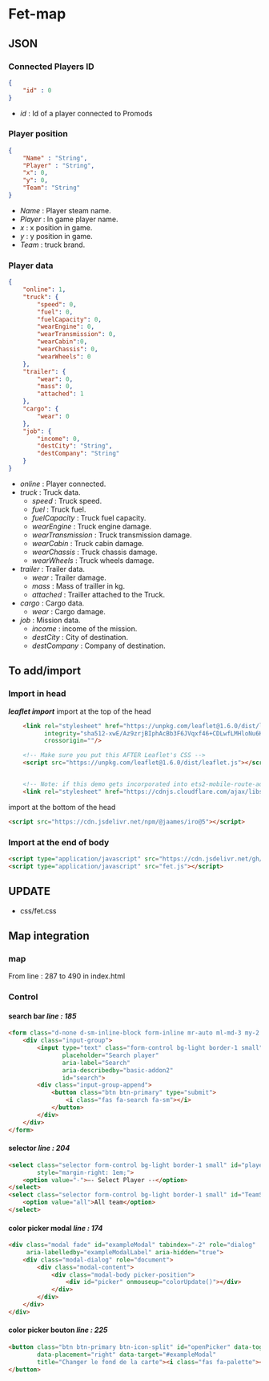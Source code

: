 # Fet-map

## JSON

### Connected Players ID

```json
{
    "id" : 0
}
```

- *id* : Id of a player connected to Promods

### Player position
```json
{
    "Name" : "String",
    "Player" : "String",
    "x": 0,
    "y": 0,
    "Team": "String"
}
```

- *Name* : Player steam name.
- *Player* : In game player name.
- *x* : x position in game.
- *y* : y position in game.
- *Team* : truck brand.

### Player data
```json
{
	"online": 1,
	"truck": {
		"speed": 0,
		"fuel": 0,
		"fuelCapacity": 0,
		"wearEngine": 0,
		"wearTransmission": 0,
		"wearCabin":0,
		"wearChassis": 0,
		"wearWheels": 0
	},
	"trailer": {
		"wear": 0,
		"mass": 0,
		"attached": 1
	},
	"cargo": {
		"wear": 0
	},
	"job": {
		"income": 0,
		"destCity": "String",
		"destCompany": "String"
	}
}
```

- *online* : Player connected.
- *truck* : Truck data.
	- *speed* : Truck speed.
	- *fuel* : Truck fuel.
	- *fuelCapacity* : Truck fuel capacity.
	- *wearEngine* : Truck engine damage.
	- *wearTransmission* : Truck transmission damage.
	- *wearCabin* : Truck cabin damage.
	- *wearChassis* : Truck chassis damage.
	- *wearWheels* : Truck wheels damage.
- *trailer* : Trailer data.
	- *wear* : Trailer damage.
	- *mass* : Mass of trailler in kg.
	- *attached* : Trailler attached to the Truck.
- *cargo* : Cargo data.
	- *wear* : Cargo damage.
- *job* : Mission data.
	- *income* : income of the mission.
	- *destCity* : City of destination.
	- *destCompany* : Company of destination.

## To add/import

### Import in head

***leaflet import***
import at the top of the head
```html
    <link rel="stylesheet" href="https://unpkg.com/leaflet@1.6.0/dist/leaflet.css"
          integrity="sha512-xwE/Az9zrjBIphAcBb3F6JVqxf46+CDLwfLMHloNu6KEQCAWi6HcDUbeOfBIptF7tcCzusKFjFw2yuvEpDL9wQ=="
          crossorigin=""/>

    <!-- Make sure you put this AFTER Leaflet's CSS -->
    <script src="https://unpkg.com/leaflet@1.6.0/dist/leaflet.js"></script>


    <!-- Note: if this demo gets incorporated into ets2-mobile-route-advisor, I'd recommend including a copy of these files. That way, it will work even without Internet connection. -->
    <link rel="stylesheet" href="https://cdnjs.cloudflare.com/ajax/libs/leaflet/1.0.0-beta.1/leaflet.css"/>
``` 

import at the bottom of the head
```html
<script src="https://cdn.jsdelivr.net/npm/@jaames/iro@5"></script>
```



### Import at the end of body

```html
<script type="application/javascript" src="https://cdn.jsdelivr.net/gh/victorsmits/Fet-map/Dashboard.js"></script>
<script type="application/javascript" src="fet.js"></script>
```

## UPDATE 
- css/fet.css

## Map integration

### map 
From line : 287 to 490 in index.html


### Control

#### search bar    _line : 185_

````html
<form class="d-none d-sm-inline-block form-inline mr-auto ml-md-3 my-2 my-md-0 mw-100" id="searchForm">
    <div class="input-group">
        <input type="text" class="form-control bg-light border-1 small"
               placeholder="Search player"
               aria-label="Search"
               aria-describedby="basic-addon2"
               id="search">
        <div class="input-group-append">
            <button class="btn btn-primary" type="submit">
                <i class="fas fa-search fa-sm"></i>
            </button>
        </div>
    </div>
</form>
````

#### selector    _line : 204_

`````html
<select class="selector form-control bg-light border-1 small" id="playerSelector"
        style="margin-right: 1em;">
    <option value="-">–- Select Player --</option>
</select>
<select class="selector form-control bg-light border-1 small" id="TeamSelector">
    <option value="all">All team</option>
</select>
`````

#### color picker modal _line : 174_

```html
<div class="modal fade" id="exampleModal" tabindex="-2" role="dialog"
     aria-labelledby="exampleModalLabel" aria-hidden="true">
    <div class="modal-dialog" role="document">
        <div class="modal-content">
            <div class="modal-body picker-position">
                <div id="picker" onmouseup="colorUpdate()"></div>
            </div>
        </div>
    </div>
</div>
```

#### color picker bouton _line : 225_

```html
<button class="btn btn-primary btn-icon-split" id="openPicker" data-toggle="modal"
        data-placement="right" data-target="#exampleModal"
        title="Changer le fond de la carte"><i class="fas fa-palette"></i>
</button>
`````

